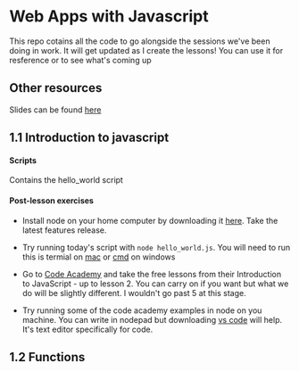 # Web Apps with Javascript

This repo cotains all the code to go alongside the sessions we've been doing in work. It will get updated as I create the lessons!
You can use it for resference or to see what's coming up

## Other resources

Slides can be found [here](https://drive.google.com/open?id=0B_5SlMKap8CyUUE1TngxaGNha1U)


## 1.1 Introduction to javascript

#### Scripts

Contains the hello_world script

#### Post-lesson exercises

* Install node on your home computer by downloading it [here](https://nodejs.org/en/). Take the latest features release.

* Try running today's script with `node hello_world.js`. You will need to run this is termial on [mac](http://blog.teamtreehouse.com/introduction-to-the-mac-os-x-command-line) or [cmd](https://www.lifewire.com/how-to-open-command-prompt-2618089) on windows

* Go to [Code Academy](https://www.codecademy.com/learn/introduction-to-javascript) and take the free lessons from their Introduction to JavaScript - up to lesson 2. You can carry on if you want but what we do will be slightly different. I wouldn't go past 5 at this stage.

* Try running some of the code academy examples in node on you machine. You can write in nodepad but downloading [vs code](https://code.visualstudio.com/) will help. It's text editor specifically for code.


## 1.2 Functions